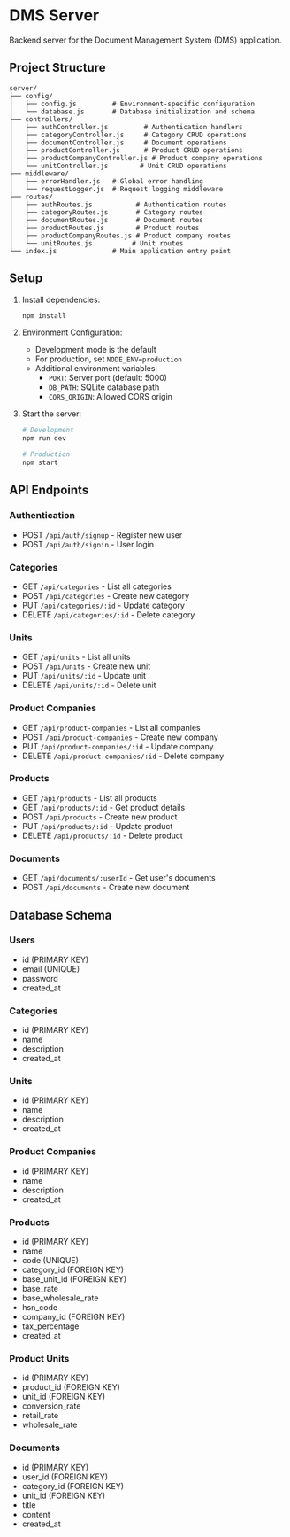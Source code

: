 # DMS Server

Backend server for the Document Management System (DMS) application.

## Project Structure

```
server/
├── config/
│   ├── config.js         # Environment-specific configuration
│   └── database.js       # Database initialization and schema
├── controllers/
│   ├── authController.js         # Authentication handlers
│   ├── categoryController.js     # Category CRUD operations
│   ├── documentController.js     # Document operations
│   ├── productController.js      # Product CRUD operations
│   ├── productCompanyController.js # Product company operations
│   └── unitController.js        # Unit CRUD operations
├── middleware/
│   ├── errorHandler.js   # Global error handling
│   └── requestLogger.js  # Request logging middleware
├── routes/
│   ├── authRoutes.js           # Authentication routes
│   ├── categoryRoutes.js       # Category routes
│   ├── documentRoutes.js       # Document routes
│   ├── productRoutes.js        # Product routes
│   ├── productCompanyRoutes.js # Product company routes
│   └── unitRoutes.js          # Unit routes
└── index.js              # Main application entry point
```

## Setup

1. Install dependencies:
   ```bash
   npm install
   ```

2. Environment Configuration:
   - Development mode is the default
   - For production, set `NODE_ENV=production`
   - Additional environment variables:
     - `PORT`: Server port (default: 5000)
     - `DB_PATH`: SQLite database path
     - `CORS_ORIGIN`: Allowed CORS origin

3. Start the server:
   ```bash
   # Development
   npm run dev

   # Production
   npm start
   ```

## API Endpoints

### Authentication
- POST `/api/auth/signup` - Register new user
- POST `/api/auth/signin` - User login

### Categories
- GET `/api/categories` - List all categories
- POST `/api/categories` - Create new category
- PUT `/api/categories/:id` - Update category
- DELETE `/api/categories/:id` - Delete category

### Units
- GET `/api/units` - List all units
- POST `/api/units` - Create new unit
- PUT `/api/units/:id` - Update unit
- DELETE `/api/units/:id` - Delete unit

### Product Companies
- GET `/api/product-companies` - List all companies
- POST `/api/product-companies` - Create new company
- PUT `/api/product-companies/:id` - Update company
- DELETE `/api/product-companies/:id` - Delete company

### Products
- GET `/api/products` - List all products
- GET `/api/products/:id` - Get product details
- POST `/api/products` - Create new product
- PUT `/api/products/:id` - Update product
- DELETE `/api/products/:id` - Delete product

### Documents
- GET `/api/documents/:userId` - Get user's documents
- POST `/api/documents` - Create new document

## Database Schema

### Users
- id (PRIMARY KEY)
- email (UNIQUE)
- password
- created_at

### Categories
- id (PRIMARY KEY)
- name
- description
- created_at

### Units
- id (PRIMARY KEY)
- name
- description
- created_at

### Product Companies
- id (PRIMARY KEY)
- name
- description
- created_at

### Products
- id (PRIMARY KEY)
- name
- code (UNIQUE)
- category_id (FOREIGN KEY)
- base_unit_id (FOREIGN KEY)
- base_rate
- base_wholesale_rate
- hsn_code
- company_id (FOREIGN KEY)
- tax_percentage
- created_at

### Product Units
- id (PRIMARY KEY)
- product_id (FOREIGN KEY)
- unit_id (FOREIGN KEY)
- conversion_rate
- retail_rate
- wholesale_rate

### Documents
- id (PRIMARY KEY)
- user_id (FOREIGN KEY)
- category_id (FOREIGN KEY)
- unit_id (FOREIGN KEY)
- title
- content
- created_at
